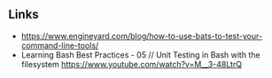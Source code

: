 ## Links

- https://www.engineyard.com/blog/how-to-use-bats-to-test-your-command-line-tools/
- Learning Bash Best Practices - 05 // Unit Testing in Bash with the filesystem https://www.youtube.com/watch?v=M__3-48LtrQ